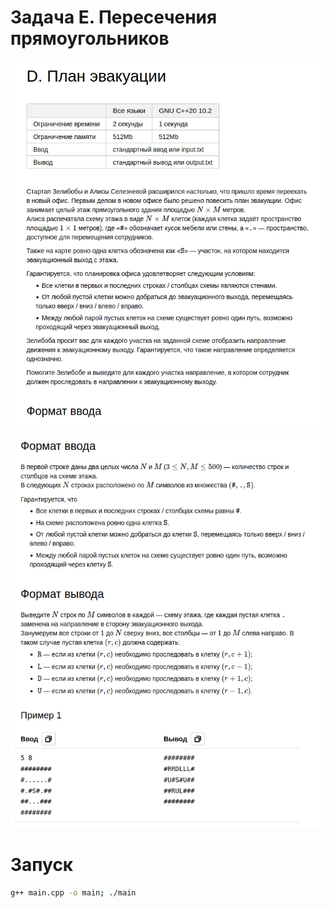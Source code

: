 # Задача E. Пересечения прямоугольников

![](./img.png)

![](./img_1.png)



# Запуск

```bash
g++ main.cpp -o main; ./main
```